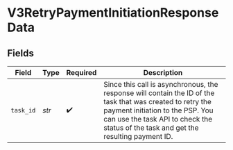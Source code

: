 # V3RetryPaymentInitiationResponseData


## Fields

| Field                                                                                                                                                                                                                                  | Type                                                                                                                                                                                                                                   | Required                                                                                                                                                                                                                               | Description                                                                                                                                                                                                                            |
| -------------------------------------------------------------------------------------------------------------------------------------------------------------------------------------------------------------------------------------- | -------------------------------------------------------------------------------------------------------------------------------------------------------------------------------------------------------------------------------------- | -------------------------------------------------------------------------------------------------------------------------------------------------------------------------------------------------------------------------------------- | -------------------------------------------------------------------------------------------------------------------------------------------------------------------------------------------------------------------------------------- |
| `task_id`                                                                                                                                                                                                                              | *str*                                                                                                                                                                                                                                  | :heavy_check_mark:                                                                                                                                                                                                                     | Since this call is asynchronous, the response will contain the ID of the task that was created to retry the payment initiation to the PSP. You can use the task API to check the status of the task and get the resulting payment ID.<br/> |
